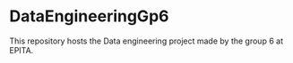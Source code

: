 # DataEngineeringGp6
This repository hosts the Data engineering project made by the group 6 at EPITA.
